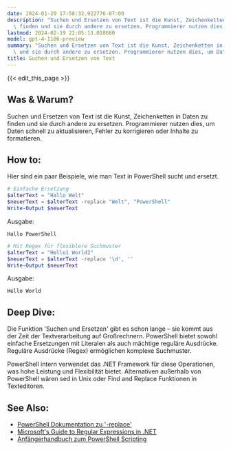 ```yaml
---
date: 2024-01-20 17:58:32.922776-07:00
description: "Suchen und Ersetzen von Text ist die Kunst, Zeichenketten in Daten zu\
  \ finden und sie durch andere zu ersetzen. Programmierer nutzen dies, um Daten schnell\u2026"
lastmod: 2024-02-19 22:05:13.018680
model: gpt-4-1106-preview
summary: "Suchen und Ersetzen von Text ist die Kunst, Zeichenketten in Daten zu finden\
  \ und sie durch andere zu ersetzen. Programmierer nutzen dies, um Daten schnell\u2026"
title: Suchen und Ersetzen von Text
---
```


{{< edit_this_page >}}

## Was & Warum?
Suchen und Ersetzen von Text ist die Kunst, Zeichenketten in Daten zu finden und sie durch andere zu ersetzen. Programmierer nutzen dies, um Daten schnell zu aktualisieren, Fehler zu korrigieren oder Inhalte zu formatieren.

## How to:
Hier sind ein paar Beispiele, wie man Text in PowerShell sucht und ersetzt.

```PowerShell
# Einfache Ersetzung
$alterText = "Hallo Welt"
$neuerText = $alterText -replace "Welt", "PowerShell"
Write-Output $neuerText
```
Ausgabe:
```
Hallo PowerShell
```

```PowerShell
# Mit Regex für flexiblere Suchmuster
$alterText = "Hello1 World2"
$neuerText = $alterText -replace '\d', ''
Write-Output $neuerText
```
Ausgabe:
```
Hello World
```

## Deep Dive:
Die Funktion 'Suchen und Ersetzen' gibt es schon lange – sie kommt aus der Zeit der Textverarbeitung auf Großrechnern. PowerShell bietet sowohl einfache Ersetzungen mit Literalen als auch mächtige reguläre Ausdrücke. Reguläre Ausdrücke (Regex) ermöglichen komplexe Suchmuster.

PowerShell intern verwendet das .NET Framework für diese Operationen, was hohe Leistung und Flexibilität bietet. Alternativen außerhalb von PowerShell wären sed in Unix oder Find and Replace Funktionen in Texteditoren.

## See Also:
- [PowerShell Dokumentation zu '-replace'](https://docs.microsoft.com/de-de/powershell/module/microsoft.powershell.core/about/about_operators?view=powershell-7.1#replacement-operator-replace)
- [Microsoft's Guide to Regular Expressions in .NET](https://docs.microsoft.com/de-de/dotnet/standard/base-types/regular-expressions)
- [Anfängerhandbuch zum PowerShell Scripting](https://docs.microsoft.com/de-de/powershell/scripting/overview?view=powershell-7.1)

